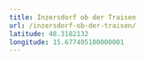 ```yaml
---
title: Inzersdorf ob der Traisen
url: /inzersdorf-ob-der-traisen/
latitude: 48.3182132
longitude: 15.677405100000001
---
```

